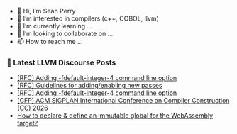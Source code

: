 - 👋 Hi, I’m Sean Perry
- 👀 I’m interested in compilers (c++, COBOL, llvm)
- 🌱 I’m currently learning ...
- 💞️ I’m looking to collaborate on ...
- 📫 How to reach me ...

<!---
s66perry/s66perry is a ✨ special ✨ repository because its `README.md` (this file) appears on your GitHub profile.
You can click the Preview link to take a look at your changes.
--->
### 📕 Latest LLVM Discourse Posts

<!-- DISCOURSE-LLVM:START -->
- [[RFC] Adding -fdefault-integer-4 command line option](https://discourse.llvm.org/t/rfc-adding-fdefault-integer-4-command-line-option/88683#post_3)
- [[RFC] Guidelines for adding/enabling new passes](https://discourse.llvm.org/t/rfc-guidelines-for-adding-enabling-new-passes/88290#post_8)
- [[RFC] Adding -fdefault-integer-4 command line option](https://discourse.llvm.org/t/rfc-adding-fdefault-integer-4-command-line-option/88683#post_2)
- [[CFP] ACM SIGPLAN International Conference on Compiler Construction &lpar;CC&rpar; 2026](https://discourse.llvm.org/t/cfp-acm-sigplan-international-conference-on-compiler-construction-cc-2026/88706#post_1)
- [How to declare &amp; define an immutable global for the WebAssembly target?](https://discourse.llvm.org/t/how-to-declare-define-an-immutable-global-for-the-webassembly-target/88705#post_1)
<!-- DISCOURSE-LLVM:END -->
